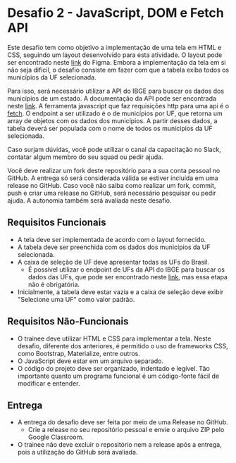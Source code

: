# Desafio 2 - JavaScript, DOM e Fetch API

Este desafio tem como objetivo a implementação de uma tela em HTML e CSS, seguindo um layout desenvolvido para esta atividade. O layout pode ser encontrado neste [link](https://www.figma.com/file/xJGTYOuvNS3iuLr1meqx5u/Entrega-3?type=design&node-id=0%3A1&t=yyDpjMU6RozT27ZG-1) do Figma. Embora a implementação da tela em si não seja difícil, o desafio consiste em fazer com que a tabela exiba todos os municípios da UF selecionada.

Para isso, será necessário utilizar a API do IBGE para buscar os dados dos municípios de um estado. A documentação da API pode ser encontrada neste [link](https://servicodados.ibge.gov.br/api/docs/localidades?versao=1#api-Municipios-estadosUFMunicipiosGet). A ferramenta javascript que faz requisições http para uma api é o [fetch](https://developer.mozilla.org/en-US/docs/Web/API/Fetch_API/Using_Fetch). O endpoint a ser utilizado é o de municípios por UF, que retorna um array de objetos com os dados dos municípios. A partir desses dados, a tabela deverá ser populada com o nome de todos os municípios da UF selecionada.

Caso surjam dúvidas, você pode utilizar o canal da capacitação no Slack, contatar algum membro do seu squad ou pedir ajuda.

Você deve realizar um fork deste repositório para a sua conta pessoal no GitHub. A entrega só será considerada válida se estiver incluída em uma release no GitHub. Caso você não saiba como realizar um fork, commit, push e criar uma release no GitHub, será necessário pesquisar ou pedir ajuda. A autonomia também será avaliada neste desafio.

## Requisitos Funcionais

- A tela deve ser implementada de acordo com o layout fornecido.
- A tabela deve ser preenchida com os dados dos municípios da UF selecionada.
- A caixa de seleção de UF deve apresentar todas as UFs do Brasil.
  - É possível utilizar o endpoint de UFs da API do IBGE para buscar os dados das UFs, que pode ser encontrado neste [link](https://servicodados.ibge.gov.br/api/docs/localidades?versao=1#api-UFs-estadosGet), mas essa etapa não é obrigatória.
- Inicialmente, a tabela deve estar vazia e a caixa de seleção deve exibir "Selecione uma UF" como valor padrão.

## Requisitos Não-Funcionais

- O trainee deve utilizar HTML e CSS para implementar a tela. Neste desafio, diferente dos anteriores, é permitido o uso de frameworks CSS, como Bootstrap, Materialize, entre outros.
- O JavaScript deve estar em um arquivo separado.
- O código do projeto deve ser organizado, indentado e legível. Tão importante quanto um programa funcional é um código-fonte fácil de modificar e entender.

## Entrega

- A entrega do desafio deve ser feita por meio de uma Release no GitHub.
  - Crie a release no seu repositório pessoal e envie o arquivo ZIP pelo Google Classroom.
- O trainee não deve excluir o repositório nem a release após a entrega, pois a utilização do GitHub será avaliada.

